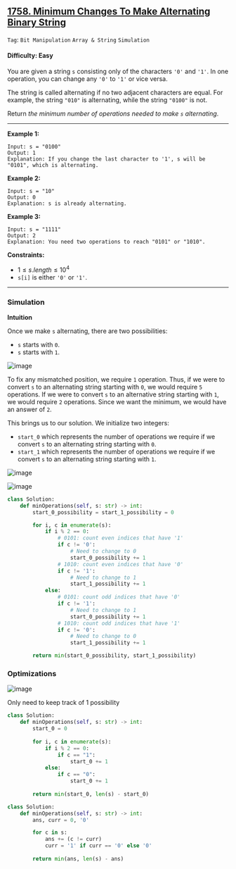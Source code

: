 ## [1758. Minimum Changes To Make Alternating Binary String](https://leetcode.com/problems/minimum-changes-to-make-alternating-binary-string)

```Tag```: ```Bit Manipulation``` ```Array & String``` ```Simulation```

#### Difficulty: Easy

You are given a string ```s``` consisting only of the characters ```'0'``` and ```'1'```. In one operation, you can change any ```'0'``` to ```'1'``` or vice versa.

The string is called alternating if no two adjacent characters are equal. For example, the string ```"010"``` is alternating, while the string ```"0100"``` is not.

Return _the minimum number of operations needed to make ```s``` alternating_.

---

__Example 1:__
```
Input: s = "0100"
Output: 1
Explanation: If you change the last character to '1', s will be "0101", which is alternating.
```

__Example 2:__
```
Input: s = "10"
Output: 0
Explanation: s is already alternating.
```

__Example 3:__
```
Input: s = "1111"
Output: 2
Explanation: You need two operations to reach "0101" or "1010".
```

__Constraints:__

- $1 \le s.length \le 10^4$
- ```s[i]``` is either ```'0'``` or ```'1'```.

---

### Simulation

__Intuition__

Once we make ```s``` alternating, there are two possibilities:

- ```s``` starts with ```0```.
- ```s``` starts with ```1```.

![image](https://leetcode.com/problems/minimum-changes-to-make-alternating-binary-string/Figures/1758/1.png)

To fix any mismatched position, we require ```1``` operation. 
Thus, if we were to convert ```s``` to an alternating string starting with ```0```, we would require ```5``` operations. If we were to convert ```s``` to an alternative string starting with ```1```, we would require ```2``` operations. 
Since we want the minimum, we would have an answer of ```2```.

This brings us to our solution. We initialize two integers:

- ```start_0``` which represents the number of operations we require if we convert ```s``` to an alternating string starting with ```0```.
- ```start_1``` which represents the number of operations we require if we convert ```s``` to an alternating string starting with ```1```.

![image](https://leetcode.com/problems/minimum-changes-to-make-alternating-binary-string/Figures/1758/2.png)

![image](https://leetcode.com/problems/minimum-changes-to-make-alternating-binary-string/Figures/1758/3.png)

```Python
class Solution:
    def minOperations(self, s: str) -> int:
        start_0_possibility = start_1_possibility = 0

        for i, c in enumerate(s):
            if i % 2 == 0:
                # 0101: count even indices that have '1'
                if c != '0':
                    # Need to change to 0
                    start_0_possibility += 1
                # 1010: count even indices that have '0'
                if c != '1':
                    # Need to change to 1
                    start_1_possibility += 1
            else:
                # 0101: count odd indices that have '0'
                if c != '1':
                    # Need to change to 1
                    start_0_possibility += 1
                # 1010: count odd indices that have '1'
                if c != '0':
                    # Need to change to 0
                    start_1_possibility += 1

        return min(start_0_possibility, start_1_possibility)
```

### Optimizations

![image](https://leetcode.com/problems/minimum-changes-to-make-alternating-binary-string/Figures/1758/1.png)

Only need to keep track of 1 possibility

```Python
class Solution:
    def minOperations(self, s: str) -> int:
        start_0 = 0
        
        for i, c in enumerate(s):
            if i % 2 == 0:
                if c == "1":
                    start_0 += 1
            else:
                if c == "0":
                    start_0 += 1
        
        return min(start_0, len(s) - start_0)
```

```Python
class Solution:
    def minOperations(self, s: str) -> int:
        ans, curr = 0, '0'

        for c in s:
            ans += (c != curr)
            curr = '1' if curr == '0' else '0'
        
        return min(ans, len(s) - ans)
```
